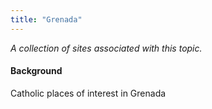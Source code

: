 ```yaml
---
title: "Grenada"
---
```



*A collection of sites associated with this topic.*

#### Background

Catholic places of interest in Grenada


